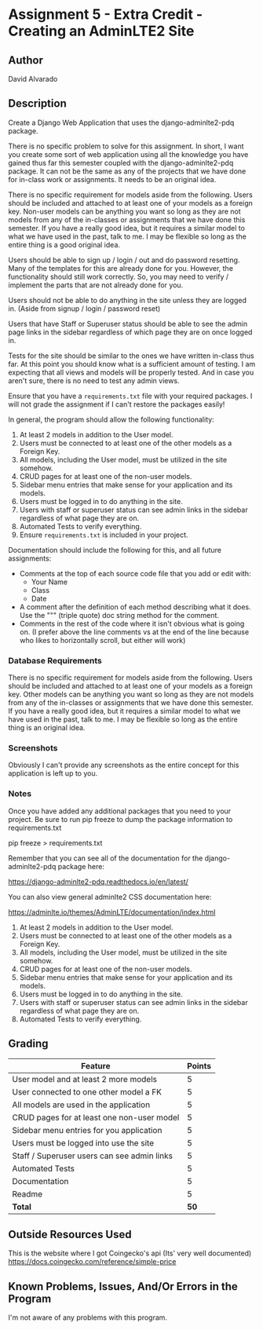 # Assignment 5 - Extra Credit - Creating an AdminLTE2 Site

## Author

David Alvarado

## Description

Create a Django Web Application that uses the django-adminlte2-pdq package.

There is no specific problem to solve for this assignment. In short, I want you create some sort of web application using all the knowledge you have gained thus far this semester coupled with the django-adminlte2-pdq package. It can not be the same as any of the projects that we have done for in-class work or assignments. It needs to be an original idea.

There is no specific requirement for models aside from the following. Users should be included and attached to at least one of your models as a foreign key. Non-user models can be anything you want so long as they are not models from any of the in-classes or assignments that we have done this semester. If you have a really good idea, but it requires a similar model to what we have used in the past, talk to me. I may be flexible so long as the entire thing is a good original idea.

Users should be able to sign up / login / out and do password resetting. Many of the templates for this are already done for you. However, the functionality should still work correctly. So, you may need to verify / implement the parts that are not already done for you.

Users should not be able to do anything in the site unless they are logged in. (Aside from signup / login / password reset)

Users that have Staff or Superuser status should be able to see the admin page links in the sidebar regardless of which page they are on once logged in.

Tests for the site should be similar to the ones we have written in-class thus far. At this point you should know what is a sufficient amount of testing. I am expecting that all views and models will be properly tested. And in case you aren't sure, there is no need to test any admin views.

Ensure that you have a `requirements.txt` file with your required packages. I will not grade the assignment if I can't restore the packages easily!

In general, the program should allow the following functionality:

1.  At least 2 models in addition to the User model.
2.  Users must be connected to at least one of the other models as a Foreign Key.
3.  All models, including the User model, must be utilized in the site somehow.
4.  CRUD pages for at least one of the non-user models.
5.  Sidebar menu entries that make sense for your application and its models.
6.  Users must be logged in to do anything in the site.
7.  Users with staff or superuser status can see admin links in the sidebar regardless of what page they are on.
8.  Automated Tests to verify everything.
9. Ensure `requirements.txt` is included in your project.

Documentation should include the following for this, and all future assignments:
* Comments at the top of each source code file that you add or edit with:
  * Your Name
  * Class
  * Date
* A comment after the definition of each method describing what it does. Use the """ (triple quote) doc string method for the comment.
* Comments in the rest of the code where it isn't obvious what is going on. (I prefer above the line comments vs at the end of the line because who likes to horizontally scroll, but either will work)

### Database Requirements
There is no specific requirement for models aside from the following. Users should be included and attached to at least one of your models as a foreign key. Other models can be anything you want so long as they are not models from any of the in-classes or assignments that we have done this semester. If you have a really good idea, but it requires a similar model to what we have used in the past, talk to me. I may be flexible so long as the entire thing is an original idea.

### Screenshots
Obviously I can't provide any screenshots as the entire concept for this application is left up to you.

### Notes
Once you have added any additional packages that you need to your project. Be sure to run pip freeze to dump the package information to requirements.txt

  pip freeze > requirements.txt

Remember that you can see all of the documentation for the django-adminlte2-pdq package here:

https://django-adminlte2-pdq.readthedocs.io/en/latest/

You can also view general adminlte2 CSS documentation here:

https://adminlte.io/themes/AdminLTE/documentation/index.html

1.  At least 2 models in addition to the User model.
2.  Users must be connected to at least one of the other models as a Foreign Key.
3.  All models, including the User model, must be utilized in the site somehow.
4.  CRUD pages for at least one of the non-user models.
5.  Sidebar menu entries that make sense for your application and its models.
6.  Users must be logged in to do anything in the site.
7.  Users with staff or superuser status can see admin links in the sidebar regardless of what page they are on.
8.  Automated Tests to verify everything.

## Grading
| Feature                                     | Points |
|---------------------------------------------|--------|
| User model and at least 2 more models       |  5     |
| User connected to one other model a FK      |  5     |
| All models are used in the application      |  5     |
| CRUD pages for at least one non-user model  |  5     |
| Sidebar menu entries for you application    |  5     |
| Users must be logged into use the site      |  5     |
| Staff / Superuser users can see admin links |  5     |
| Automated Tests                             |  5     |
| Documentation                               |  5     |
| Readme                                      |  5     |
| **Total**                                   | **50** |

## Outside Resources Used

This is the website where I got Coingecko's api    (Its' very well documented)
  https://docs.coingecko.com/reference/simple-price
 
## Known Problems, Issues, And/Or Errors in the Program

I'm not aware of any problems with this program.